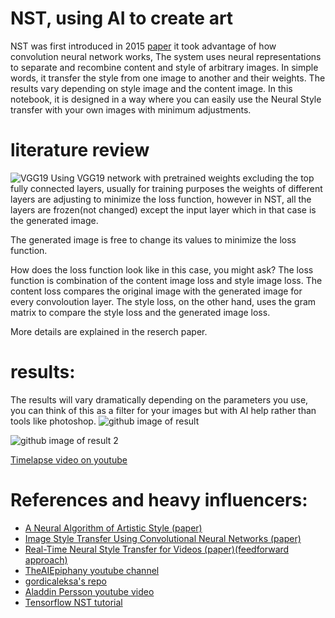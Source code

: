 # NST, using AI to create art
NST was first introduced in 2015 [paper](https://arxiv.org/abs/1508.06576) it took advantage of how convolution neural network works, The system uses neural representations to separate and recombine content and style of arbitrary images. In simple words, it transfer the style from one image to another and their weights. The results vary depending on style image and the content image. In this notebook, it is designed in a way where you can easily use the Neural Style transfer with your own images with minimum adjustments.
# literature review

![VGG19](https://raw.githubusercontent.com/MightyStud/NST-AI-to-create-art/main/diagrams/VGGNet-architecture-19-edited.png)
Using VGG19 network with pretrained weights excluding the top fully connected layers, usually for training purposes the weights of different layers are adjusting to minimize the loss function, however in NST, all the layers are frozen(not changed) except the input layer which in that case is the generated image.

The generated image is free to change its values to minimize the loss function.

How does the loss function look like in this case, you might ask? The loss function is combination of the content image loss and style image loss. The content loss compares the original image with the generated image for every convoloution layer. The style loss, on the other hand, uses the gram matrix to compare the style loss and the generated image loss.

More details are explained in the reserch paper.

# results:
The results will vary dramatically depending on the parameters you use, you can think of this as a filter for your images but with AI help rather than tools like photoshop.
![github image of result](https://github.com/MightyStud/NST-AI-to-create-art/blob/main/diagrams/0875.jpg?raw=true)

![github image of result 2](https://raw.githubusercontent.com/MightyStud/NST-AI-to-create-art/main/diagrams/showcase.png)

[Timelapse video on youtube](https://youtu.be/ERyrYhHjTNU)


# References and heavy influencers:
+ [A Neural Algorithm of Artistic Style (paper)](https://arxiv.org/abs/1508.06576)
+ [Image Style Transfer Using Convolutional Neural Networks (paper)](https://ieeexplore.ieee.org/document/7780634)
+ [Real-Time Neural Style Transfer for Videos (paper)(feedforward approach)](https://ieeexplore.ieee.org/document/8100228)
+ [TheAIEpiphany youtube channel](https://www.youtube.com/c/TheAIEpiphany)
+ [gordicaleksa's repo](https://github.com/gordicaleksa/pytorch-neural-style-transfer)
+ [Aladdin Persson youtube video](https://www.youtube.com/watch?v=imX4kSKDY7s&t=1236s)
+ [Tensorflow NST tutorial](https://www.tensorflow.org/tutorials/generative/style_transfer#total_variation_loss)
